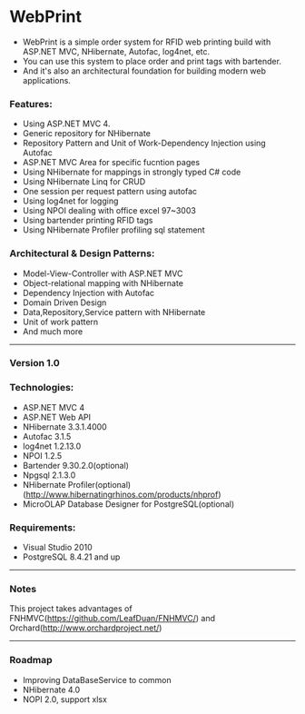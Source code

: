 WebPrint
======
* WebPrint is a simple order system for RFID web printing build with ASP.NET MVC, NHibernate, Autofac, log4net, etc.
* You can use this system to place order and print tags with bartender.
* And it's also an architectural foundation for building modern web applications.


### Features:
* Using ASP.NET MVC 4.
* Generic repository for NHibernate
* Repository Pattern and Unit of Work-Dependency Injection using Autofac
* ASP.NET MVC Area for specific fucntion pages
* Using NHibernate for mappings in strongly typed C# code
* Using NHibernate Linq for CRUD
* One session per request pattern using autofac
* Using log4net for logging
* Using NPOI dealing with office excel 97~3003
* Using bartender printing RFID tags
* Using NHibernate Profiler profiling sql statement

### Architectural & Design Patterns:
* Model-View-Controller with ASP.NET MVC
* Object-relational mapping with NHibernate
* Dependency Injection with Autofac
* Domain Driven Design
* Data,Repository,Service pattern with NHibernate
* Unit of work pattern
* And much more


--------------------------------------------------------------------------------------------------

### Version 1.0

### Technologies:
* ASP.NET MVC 4 
* ASP.NET Web API
* NHibernate 3.3.1.4000
* Autofac 3.1.5
* log4net 1.2.13.0
* NPOI 1.2.5
* Bartender 9.30.2.0(optional)
* Npgsql 2.1.3.0
* NHibernate Profiler(optional)(http://www.hibernatingrhinos.com/products/nhprof)
* MicroOLAP Database Designer for PostgreSQL(optional) 

### Requirements:
* Visual Studio 2010
* PostgreSQL 8.4.21 and up


--------------------------------------------------------------------------------------------------

### Notes
This project takes advantages of FNHMVC(https://github.com/LeafDuan/FNHMVC/) and Orchard(http://www.orchardproject.net/)

--------------------------------------------------------------------------------------------------
### Roadmap
* Improving DataBaseService to common
* NHibernate 4.0
* NOPI 2.0, support xlsx


